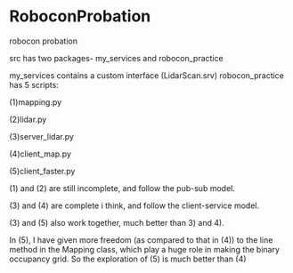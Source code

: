 # RoboconProbation
robocon probation

src has two packages- my_services and robocon_practice

my_services contains a custom interface (LidarScan.srv)
robocon_practice has 5 scripts: 

(1)mapping.py

(2)lidar.py

(3)server_lidar.py

(4)client_map.py

(5)client_faster.py

(1) and (2) are still incomplete, and follow the pub-sub model.

(3) and (4) are complete i think, and follow the client-service model.

(3) and (5) also work together, much better than 3) and 4).

In (5), I have given more freedom (as compared to that in (4)) to the line method in the Mapping class, which play a huge role in making the binary occupancy grid. So the exploration of (5) is much better than (4)
